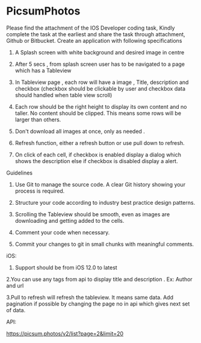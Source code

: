 # PicsumPhotos

Please find the attachment  of the  IOS Developer coding task, Kindly complete the task at the earliest and share the  task through attachment,  Github or Bitbucket.
Create an application with following specifications

1. A Splash screen with white background and desired image in centre

2. After 5 secs , from splash screen user has to be navigated to a page which has a Tableview

3. In Tableview page , each row will have a image , Title, description and checkbox (checkbox should be clickable by user and checkbox data should handled when table view scroll)

4. Each row should be the right height to display its own content and no taller. No content should be clipped. This means some rows will be larger than others.

5. Don't download all images at once, only as needed .

6. Refresh function, either a refresh button or use pull down to refresh. 

7. On click of each cell, if checkbox is enabled display a dialog which shows the description else if checkbox is disabled display a alert.

 

 Guidelines

1. Use Git to manage the source code. A clear Git history showing your process is required.

2. Structure your code according to industry best practice design patterns.

3. Scrolling the Tableview should be smooth, even as images are downloading and getting added to the cells.

4. Comment your code when necessary.

5. Commit your changes to git in small chunks with meaningful comments.
 

iOS:

1. Support should be from iOS 12.0 to latest

2.You can use any tags from api to display title and description . Ex: Author and url

3.Pull to refresh will refresh the tableview. It means same data. Add pagination if possible by changing the page no in api which gives next set of data.

 

API:

https://picsum.photos/v2/list?page=2&limit=20
